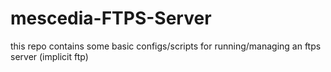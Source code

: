 # mescedia-FTPS-Server

this repo contains some basic configs/scripts for running/managing an ftps server (implicit ftp)
